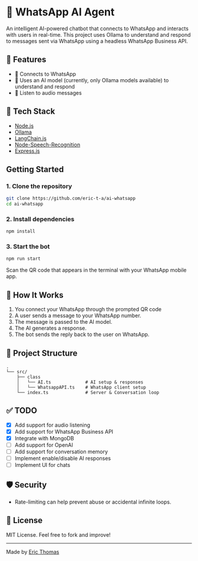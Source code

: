 # 🤖 WhatsApp AI Agent

An intelligent AI-powered chatbot that connects to WhatsApp and interacts with users in real-time. This project uses Ollama to understand and respond to messages sent via WhatsApp using a headless WhatsApp Business API.

## 📌 Features

- 🔗 Connects to WhatsApp 
- 🤖 Uses an AI model (currently, only Ollama models available) to understand and respond
- 🧠 Listen to audio messages

## 🧰 Tech Stack

- [Node.js](https://nodejs.org/)
- [Ollama](https://ollama.com/)
- [LangChain.js](https://js.langchain.com/)
- [Node-Speech-Recognition](https://www.npmjs.com/package/node-speech-recognition)
- [Express.js](https://expressjs.com/)

## Getting Started

### 1. Clone the repository

```bash
git clone https://github.com/eric-t-a/ai-whatsapp
cd ai-whatsapp
````

### 2. Install dependencies

```bash
npm install
```

### 3. Start the bot

```bash
npm run start
```

Scan the QR code that appears in the terminal with your WhatsApp mobile app.

## 🧠 How It Works

1. You connect your WhatsApp through the prompted QR code
2. A user sends a message to your WhatsApp number.
3. The message is passed to the AI model.
4. The AI generates a response.
5. The bot sends the reply back to the user on WhatsApp.

## 📁 Project Structure

```
.
└── src/
    ├── class
    │   └── AI.ts             # AI setup & responses
    │   └── WhatsappAPI.ts    # WhatsApp client setup
    └── index.ts              # Server & Conversation loop

```

## ✅ TODO

* [x] Add support for audio listening
* [x] Add support for WhatsApp Business API
* [x] Integrate with MongoDB
* [ ] Add support for OpenAI
* [ ] Add support for conversation memory
* [ ] Implement enable/disable AI responses
* [ ] Implement UI for chats

## 🛡️ Security

* Rate-limiting can help prevent abuse or accidental infinite loops.

## 📄 License

MIT License. Feel free to fork and improve!

---

Made by [Eric Thomas](https://github.com/eric-t-a)


